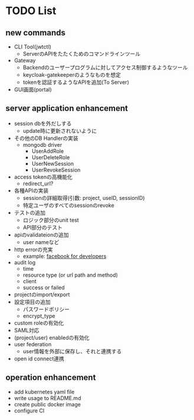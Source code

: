 # TODO List

## new commands

- CLI Tool(jwtctl)
  - ServerのAPIをたたくためのコマンドラインツール
- Gateway
  - Backendのユーザープログラムに対してアクセス制御するようなツール
  - keycloak-gatekeeperのようなものを想定
  - tokenを認証するようなAPIを追加(To Server)
- GUI画面(portal)

## server application enhancement

- session dbを外だしする
  - update時に更新されないように
- その他のDB Handlerの実装
  - mongodb driver
    - UserAddRole
    - UserDeleteRole
    - UserNewSession
    - UserRevokeSession
- access tokenの高機能化
  - redirect_url?
- 各種APIの実装
  - sessionの詳細取得(引数: project, useID, sessionID)
  - 特定ユーザのすべてのsessionのrevoke
- テストの追加
  - ロジック部分のunit test
  - API部分のテスト
- apiのvalidateionの追加
  - user nameなど
- http errorの充実
  - example: [facebook for developers](https://developers.facebook.com/docs/messenger-platform/reference/send-api/error-codes?locale=ja_JP)
- audit log
  - time
  - resource type (or url path and method)
  - client
  - success or failed
- projectのimport/export
- 設定項目の追加
  - パスワードポリシー
  - encrypt_type
- custom roleの有効化
- SAML対応
- (project/user) enabledの有効化
- user federation
  - user情報を外部に保存し、それと連携する
- open id connect連携

## operation enhancement

- add kubernetes yaml file
- write usage to README.md
- create public docker image
- configure CI
